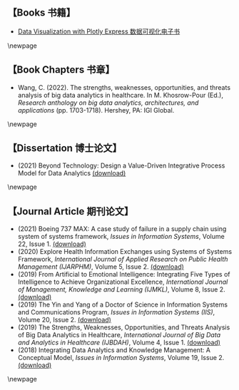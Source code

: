 ## 【Books 书籍】

- [Data Visualization with Plotly Express 数据可视化电子书](https://www.plotlybook.xyz)


\newpage

## 【Book Chapters 书章】

- Wang, C. (2022). The strengths, weaknesses, opportunities, and threats analysis of big data analytics in healthcare. In M. Khosrow-Pour (Ed.), *Research anthology on big data analytics, architectures, and applications* (pp. 1703-1718). Hershey, PA: IGI Global.


\newpage

## 【Dissertation 博士论文】

- (2021) Beyond Technology: Design a Value-Driven Integrative Process Model for Data Analytics [(download)](https://www.wcj365.xyz/pdf/wang_dissertation.pdf)

\newpage

## 【Journal Article 期刊论文】

- (2021) Boeing 737 MAX: A case study of failure in a supply chain using system of systems framework, *Issues in Information Systems*, Volume 22, Issue 1. [(download)](https://www.wcj365.xyz/pdf/1_iis_2021_51-62.pdf)
- (2020) Explore Health Information Exchanges using Systems of Systems Framework, *International Journal of Applied Research on Public Health Management (IJARPHM)*, Volume 5, Issue 2. [(download)](https://www.wcj365.xyz/pdf/Exploring-Health-Information-Exchange.pdf)
- (2019) From Artificial to Emotional Intelligence: Integrating Five Types of Intelligence to Achieve Organizational Excellence, *International Journal of Management, Knowledge and Learning (IJMKL)*, Volume 8, Issue 2. [(download)](https://www.wcj365.xyz/pdf/From-Artificial-to-Emotional-Intelligence.pdf)
- (2019) The Yin and Yang of a Doctor of Science in Information Systems and Communications Program,  *Issues in Information Systems (IIS)*, Volume 20, Issue 2. [(download)](https://www.wcj365.xyz/pdf/2_iis_2019_128-139.pdf)
- (2019) The Strengths, Weaknesses, Opportunities, and Threats Analysis of Big Data Analytics in Healthcare, *International Journal of Big Data and Analytics in Healthcare (IJBDAH)*, Volume 4, Issue 1. [(download)](https://www.wcj365.xyz/pdf/SWOT-Analysis-Big-Data-Healthcare.pdf)
- (2018) Integrating Data Analytics and Knowledge Management: A Conceptual Model, *Issues in Information Systems*, Volume 19, Issue 2. [(download)](https://www.wcj365.xyz/pdf/2_iis_2018_208-216.pdf)

\newpage

